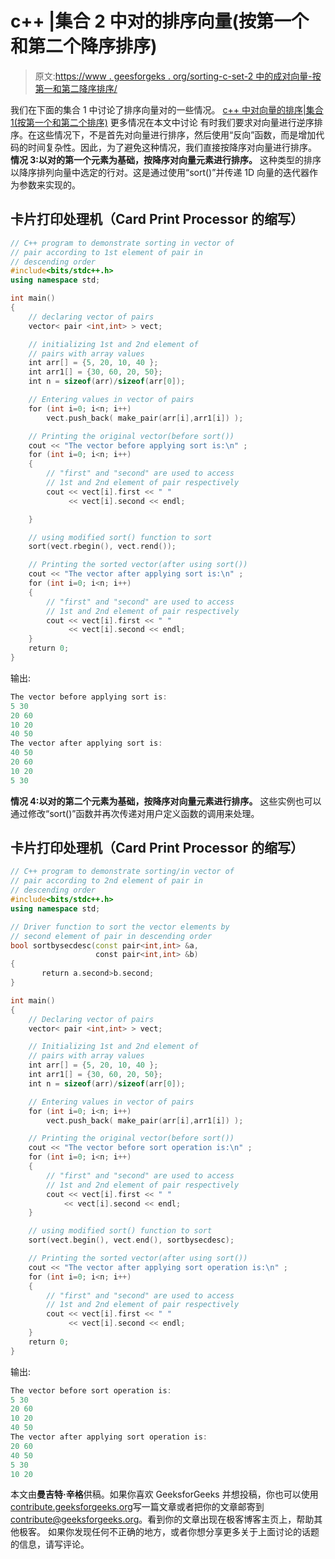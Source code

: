 # c++ |集合 2 中对的排序向量(按第一个和第二个降序排序)

> 原文:[https://www . geesforgeks . org/sorting-c-set-2 中的成对向量-按第一和第二降序排序/](https://www.geeksforgeeks.org/sorting-vector-of-pairs-in-c-set-2-sort-in-descending-order-by-first-and-second/)

我们在下面的集合 1 中讨论了排序向量对的一些情况。
[c++ 中对向量的排序|集合 1(按第一个和第二个排序)](https://www.geeksforgeeks.org/sorting-vector-of-pairs-in-c-set-1-sort-by-first-and-second/)
更多情况在本文中讨论
有时我们要求对向量进行逆序排序。在这些情况下，不是首先对向量进行排序，然后使用“反向”函数，而是增加代码的时间复杂性。因此，为了避免这种情况，我们直接按降序对向量进行排序。
**情况 3:以对的第一个元素为基础，按降序对向量元素进行排序。**
这种类型的排序以降序排列向量中选定的行对。这是通过使用“sort()”并传递 1D 向量的迭代器作为参数来实现的。

## 卡片打印处理机（Card Print Processor 的缩写）

```cpp
// C++ program to demonstrate sorting in vector of
// pair according to 1st element of pair in
// descending order
#include<bits/stdc++.h>
using namespace std;

int main()
{
    // declaring vector of pairs
    vector< pair <int,int> > vect;

    // initializing 1st and 2nd element of
    // pairs with array values
    int arr[] = {5, 20, 10, 40 };
    int arr1[] = {30, 60, 20, 50};
    int n = sizeof(arr)/sizeof(arr[0]);

    // Entering values in vector of pairs
    for (int i=0; i<n; i++)
        vect.push_back( make_pair(arr[i],arr1[i]) );

    // Printing the original vector(before sort())
    cout << "The vector before applying sort is:\n" ;
    for (int i=0; i<n; i++)
    {
        // "first" and "second" are used to access
        // 1st and 2nd element of pair respectively
        cout << vect[i].first << " "
             << vect[i].second << endl;

    }

    // using modified sort() function to sort
    sort(vect.rbegin(), vect.rend());

    // Printing the sorted vector(after using sort())
    cout << "The vector after applying sort is:\n" ;
    for (int i=0; i<n; i++)
    {
        // "first" and "second" are used to access
        // 1st and 2nd element of pair respectively
        cout << vect[i].first << " "
             << vect[i].second << endl;
    }
    return 0;
}
```

输出:

```cpp
The vector before applying sort is:
5 30
20 60
10 20
40 50
The vector after applying sort is:
40 50
20 60
10 20
5 30

```

**情况 4:以对的第二个元素为基础，按降序对向量元素进行排序。**
这些实例也可以通过修改“sort()”函数并再次传递对用户定义函数的调用来处理。

## 卡片打印处理机（Card Print Processor 的缩写）

```cpp
// C++ program to demonstrate sorting/in vector of
// pair according to 2nd element of pair in
// descending order
#include<bits/stdc++.h>
using namespace std;

// Driver function to sort the vector elements by
// second element of pair in descending order
bool sortbysecdesc(const pair<int,int> &a,
                   const pair<int,int> &b)
{
       return a.second>b.second;
}

int main()
{
    // Declaring vector of pairs
    vector< pair <int,int> > vect;

    // Initializing 1st and 2nd element of
    // pairs with array values
    int arr[] = {5, 20, 10, 40 };
    int arr1[] = {30, 60, 20, 50};
    int n = sizeof(arr)/sizeof(arr[0]);

    // Entering values in vector of pairs
    for (int i=0; i<n; i++)
        vect.push_back( make_pair(arr[i],arr1[i]) );

    // Printing the original vector(before sort())
    cout << "The vector before sort operation is:\n" ;
    for (int i=0; i<n; i++)
    {
        // "first" and "second" are used to access
        // 1st and 2nd element of pair respectively
        cout << vect[i].first << " "
            << vect[i].second << endl;
    }

    // using modified sort() function to sort
    sort(vect.begin(), vect.end(), sortbysecdesc);

    // Printing the sorted vector(after using sort())
    cout << "The vector after applying sort operation is:\n" ;
    for (int i=0; i<n; i++)
    {
        // "first" and "second" are used to access
        // 1st and 2nd element of pair respectively
        cout << vect[i].first << " "
             << vect[i].second << endl;
    }
    return 0;
}
```

输出:

```cpp
The vector before sort operation is:
5 30
20 60
10 20
40 50
The vector after applying sort operation is:
20 60
40 50
5 30
10 20

```

本文由**曼吉特·辛格**供稿。如果你喜欢 GeeksforGeeks 并想投稿，你也可以使用[contribute.geeksforgeeks.org](http://www.contribute.geeksforgeeks.org)写一篇文章或者把你的文章邮寄到 contribute@geeksforgeeks.org。看到你的文章出现在极客博客主页上，帮助其他极客。
如果你发现任何不正确的地方，或者你想分享更多关于上面讨论的话题的信息，请写评论。
